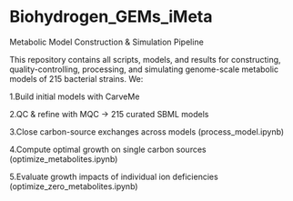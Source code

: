 # Biohydrogen_GEMs_iMeta
Metabolic Model Construction & Simulation Pipeline

This repository contains all scripts, models, and results for constructing, quality-controlling, processing, and simulating genome-scale metabolic models of 215 bacterial strains. We:

1.Build initial models with CarveMe

2.QC & refine with MQC → 215 curated SBML models

3.Close carbon-source exchanges across models (process_model.ipynb)

4.Compute optimal growth on single carbon sources (optimize_metabolites.ipynb)

5.Evaluate growth impacts of individual ion deficiencies (optimize_zero_metabolites.ipynb)
